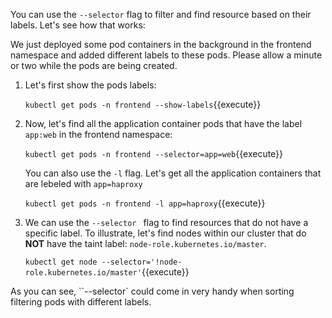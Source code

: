 You can use the `--selector` flag to filter and find resource based on their labels. Let's see how that works:

We just deployed some pod containers in the background in the frontend namespace and added different labels to these pods. Please allow a minute or two while the pods are being created.

1. Let's first show  the pods labels:

    `kubectl get pods -n frontend --show-labels`{{execute}}
 
2. Now, let's  find all the application container pods that have the label `app:web` in the frontend namespace:
   
    `kubectl get pods -n frontend --selector=app=web`{{execute}} 

    You can also use the `-l` flag. Let's get all the application containers that are lebeled with `app=haproxy`

    `kubectl get pods -n frontend -l app=haproxy`{{execute}}
   
3. We can use the `--selector ` flag to find resources that do not have a specific label. To illustrate, let's find nodes within our cluster that do **NOT** have the taint label: `node-role.kubernetes.io/master`. 

   
   `kubectl get node --selector='!node-role.kubernetes.io/master'`{{execute}}


As you can see, ``--selector` could come in very handy when sorting filtering pods with different labels.
